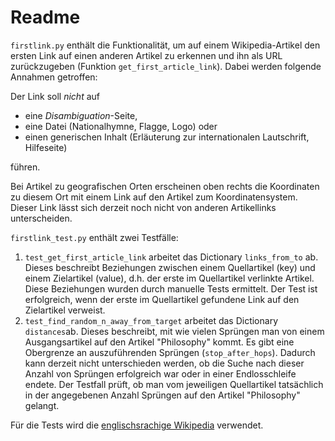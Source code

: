# Readme

`firstlink.py` enthält die Funktionalität, um auf einem Wikipedia-Artikel den
ersten Link auf einen anderen Artikel zu erkennen und ihn als URL
zurückzugeben (Funktion `get_first_article_link`). Dabei werden folgende
Annahmen getroffen:

Der Link soll _nicht_ auf

- eine _Disambiguation_-Seite,
- eine Datei (Nationalhymne, Flagge, Logo) oder
- einen generischen Inhalt (Erläuterung zur internationalen Lautschrift, Hilfeseite)

führen.

Bei Artikel zu geografischen Orten erscheinen oben rechts die Koordinaten zu
diesem Ort mit einem Link auf den Artikel zum Koordinatensystem. Dieser Link
lässt sich derzeit noch nicht von anderen Artikellinks unterscheiden.

`firstlink_test.py` enthält zwei Testfälle:

1. `test_get_first_article_link` arbeitet das Dictionary `links_from_to` ab.
   Dieses beschreibt Beziehungen zwischen einem Quellartikel (key) und einem
   Zielartikel (value), d.h. der erste im Quellartikel verlinkte Artikel. Diese
   Beziehungen wurden durch manuelle Tests ermittelt. Der Test ist erfolgreich,
   wenn der erste im Quellartikel gefundene Link auf den Zielartikel verweist.
2. `test_find_random_n_away_from_target` arbeitet das Dictionary `distances`ab.
   Dieses beschreibt, mit wie vielen Sprüngen man von einem Ausgangsartikel auf
   den Artikel "Philosophy" kommt. Es gibt eine Obergrenze an auszuführenden
   Sprüngen (`stop_after_hops`). Dadurch kann derzeit nicht unterschieden
   werden, ob die Suche nach dieser Anzahl von Sprüngen erfolgreich war oder in
   einer Endlosschleife endete. Der Testfall prüft, ob man vom jeweiligen
   Quellartikel tatsächlich in der angegebenen Anzahl Sprüngen auf den Artikel
   "Philosophy" gelangt.

Für die Tests wird die [englischsrachige Wikipedia](https://en.wikipedia.org/wiki) verwendet.
